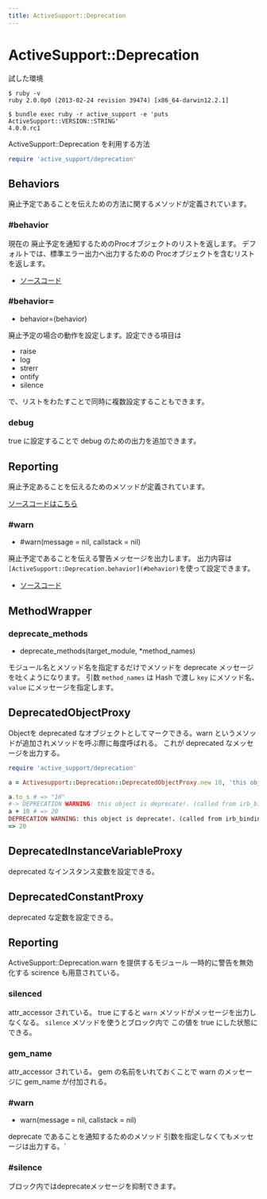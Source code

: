 ```yaml
---
title: ActiveSupport::Deprecation
---
```

ActiveSupport::Deprecation
================================================================================

試した環境

```
$ ruby -v
ruby 2.0.0p0 (2013-02-24 revision 39474) [x86_64-darwin12.2.1]
```

```
$ bundle exec ruby -r active_support -e 'puts ActiveSupport::VERSION::STRING'
4.0.0.rc1
```

ActiveSupport::Deprecation を利用する方法

```ruby
require 'active_support/deprecation'
```

Behaviors
--------------------------------------------------------------------------------

廃止予定であることを伝えための方法に関するメソッドが定義されています。

### #behavior

現在の 廃止予定を通知するためのProcオブジェクトのリストを返します。
デフォルトでは、標準エラー出力へ出力するための Procオブジェクトを含むリストを返します。

* [ソースコード](https://github.com/rails/rails/blob/v4.0.0.rc1/activesupport/lib/active_support/deprecation/behaviors.rb#L33-L36)

### #behavior=

* behavior=(behavior)

廃止予定の場合の動作を設定します。設定できる項目は

* raise
* log
* strerr
* ontify
* silence

で、リストをわたすことで同時に複数設定することもできます。

### debug

true に設定することで debug のための出力を追加できます。

Reporting
--------------------------------------------------------------------------------

廃止予定あることを伝えるためのメソッドが定義されています。

[ソースコードはこちら](https://github.com/rails/rails/blob/v4.0.0.rc1/activesupport/lib/active_support/deprecation/reporting.rb)

### #warn

* #warn(message = nil, callstack = nil)

廃止予定であることを伝える警告メッセージを出力します。
出力内容は `[ActiveSupport::Deprecation.behavior](#behavior)`を使って設定できます。

* [ソースコード](https://github.com/rails/rails/blob/v4.0.0.rc1/activesupport/lib/active_support/deprecation/reporting.rb#L9-L21)

MethodWrapper
--------------------------------------------------------------------------------
### deprecate_methods

* deprecate_methods(target_module, *method_names)

モジュール名とメソッド名を指定するだけでメソッドを deprecate メッセージを吐くようになります。
引数 `method_names` は Hash で渡し `key` にメソッド名、`value` にメッセージを指定します。

DeprecatedObjectProxy
--------------------------------------------------------------------------------
Objectを deprecated なオブジェクトとしてマークできる。warn というメソッドが追加されメソッドを呼ぶ際に毎度呼ばれる。
これが deprecated なメッセージを出力する。

```ruby
require 'active_support/deprecation'

a = Activesupport::Deprecation::DeprecatedObjectProxy.new 10, 'this object is deprecate!'

a.to_s # => "10"
#-> DEPRECATION WARNING: this object is deprecate!. (called from irb_binding at (irb):7)
a + 10 # => 20
DEPRECATION WARNING: this object is deprecate!. (called from irb_binding at (irb):8)
=> 20
```

DeprecatedInstanceVariableProxy
--------------------------------------------------------------------------------
deprecated なインスタンス変数を設定できる。

DeprecatedConstantProxy
--------------------------------------------------------------------------------

deprecated な定数を設定できる。

Reporting
--------------------------------------------------------------------------------

ActiveSupport::Deprecation.warn を提供するモジュール
一時的に警告を無効化する scirence も用意されている。

### silenced

attr_accessor されている。 true にすると `warn` メソッドがメッセージを出力しなくなる。
`silence` メソッドを使うとブロック内で この値を true にした状態にできる。

### gem_name

attr_accessor されている。
gem の名前をいれておくことで warn のメッセージに gem_name が付加される。

### #warn

* warn(message = nil, callstack = nil)

deprecate であることを通知するためのメソッド 引数を指定しなくてもメッセージは出力する。`

### #silence

ブロック内ではdeprecateメッセージを抑制できます。
